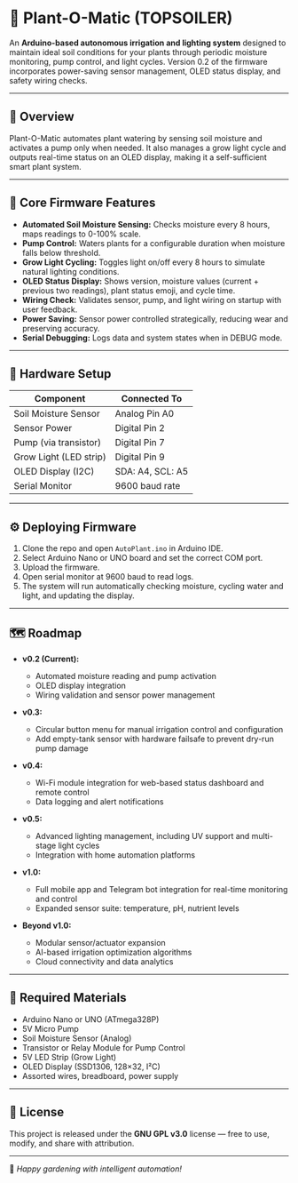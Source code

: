 # 🌿 Plant-O-Matic (TOPSOILER)

An **Arduino-based autonomous irrigation and lighting system** designed to maintain ideal soil conditions for your plants through periodic moisture monitoring, pump control, and light cycles. Version 0.2 of the firmware incorporates power-saving sensor management, OLED status display, and safety wiring checks.

---

## 📖 Overview

Plant-O-Matic automates plant watering by sensing soil moisture and activates a pump only when needed. It also manages a grow light cycle and outputs real-time status on an OLED display, making it a self-sufficient smart plant system.

---

## 🧠 Core Firmware Features

- **Automated Soil Moisture Sensing:** Checks moisture every 8 hours, maps readings to 0-100% scale.
- **Pump Control:** Waters plants for a configurable duration when moisture falls below threshold.
- **Grow Light Cycling:** Toggles light on/off every 8 hours to simulate natural lighting conditions.
- **OLED Status Display:** Shows version, moisture values (current + previous two readings), plant status emoji, and cycle time.
- **Wiring Check:** Validates sensor, pump, and light wiring on startup with user feedback.
- **Power Saving:** Sensor power controlled strategically, reducing wear and preserving accuracy.
- **Serial Debugging:** Logs data and system states when in DEBUG mode.

---

## 🔌 Hardware Setup

| Component           | Connected To          |
|---------------------|-----------------------|
| Soil Moisture Sensor | Analog Pin A0         |
| Sensor Power        | Digital Pin 2           |
| Pump (via transistor) | Digital Pin 7           |
| Grow Light (LED strip) | Digital Pin 9           |
| OLED Display (I2C)   | SDA: A4, SCL: A5       |
| Serial Monitor       | 9600 baud rate          |

---

## ⚙️ Deploying Firmware

1. Clone the repo and open `AutoPlant.ino` in Arduino IDE.
2. Select Arduino Nano or UNO board and set the correct COM port.
3. Upload the firmware.
4. Open serial monitor at 9600 baud to read logs.
5. The system will run automatically checking moisture, cycling water and light, and updating the display.

---

## 🗺️ Roadmap

- **v0.2 (Current):**  
  - Automated moisture reading and pump activation  
  - OLED display integration  
  - Wiring validation and sensor power management  

- **v0.3:**  
  - Circular button menu for manual irrigation control and configuration  
  - Add empty-tank sensor with hardware failsafe to prevent dry-run pump damage  

- **v0.4:**  
  - Wi-Fi module integration for web-based status dashboard and remote control  
  - Data logging and alert notifications  

- **v0.5:**  
  - Advanced lighting management, including UV support and multi-stage light cycles  
  - Integration with home automation platforms  

- **v1.0:**  
  - Full mobile app and Telegram bot integration for real-time monitoring and control  
  - Expanded sensor suite: temperature, pH, nutrient levels  

- **Beyond v1.0:**  
  - Modular sensor/actuator expansion  
  - AI-based irrigation optimization algorithms  
  - Cloud connectivity and data analytics  

---

## 🧰 Required Materials

- Arduino Nano or UNO (ATmega328P)  
- 5V Micro Pump  
- Soil Moisture Sensor (Analog)  
- Transistor or Relay Module for Pump Control  
- 5V LED Strip (Grow Light)  
- OLED Display (SSD1306, 128×32, I²C)  
- Assorted wires, breadboard, power supply  

---

## 🧾 License

This project is released under the **GNU GPL v3.0** license — free to use, modify, and share with attribution.

---

🌱 *Happy gardening with intelligent automation!*
